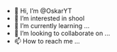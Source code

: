 - 👋 Hi, I’m @OskarYT
- 👀 I’m interested in shool
- 🌱 I’m currently learning ...
- 💞️ I’m looking to collaborate on ...
- 📫 How to reach me ...

<!---
OskarYT/OskarYT is a ✨ special ✨ repository because its `README.md` (this file) appears on your GitHub profile.
You can click the Preview link to take a look at your changes.
--->
